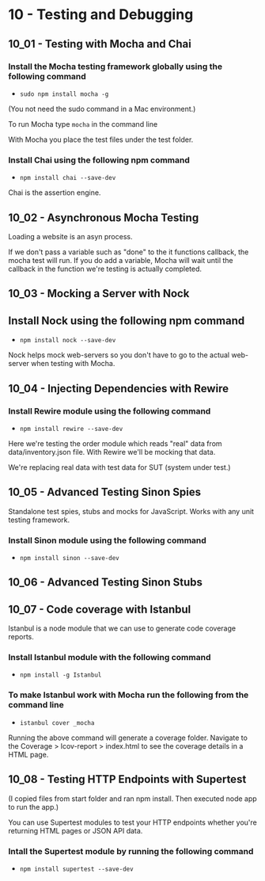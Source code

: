 10 - Testing and Debugging
===========================

10_01 - Testing with Mocha and Chai
------------------------------------

### Install the Mocha testing framework globally using the following command

* `sudo npm install mocha -g` 

(You not need the sudo command in a Mac environment.)

To run Mocha type `mocha` in the command line

With Mocha you place the test files under the test folder.  

### Install Chai using the following npm command

* `npm install chai --save-dev`

Chai is the assertion engine. 

10_02 - Asynchronous Mocha Testing
------------------------------------

Loading a website is an asyn process. 

If we don't pass a variable such as "done" to the it functions callback, the mocha
test will run. If you do add a variable, Mocha will wait until the callback in the 
function we're testing is actually completed. 

10_03 - Mocking a Server with Nock
------------------------------------

## Install Nock using the following npm command

* `npm install nock --save-dev`

Nock helps mock web-servers so you don't have to go to the actual web-server when testing
with Mocha.


10_04 - Injecting Dependencies with Rewire
-------------------------------------------

### Install Rewire module using the following command

* `npm install rewire --save-dev`

Here we're testing the order module which reads "real" data from data/inventory.json file. With Rewire
we'll be mocking that data. 

We're replacing real data with test data for SUT (system under test.)

10_05 - Advanced Testing Sinon Spies
------------------------------------

Standalone test spies, stubs and mocks for JavaScript. Works with any unit testing framework.

### Install Sinon module using the following command

* `npm install sinon --save-dev`


10_06 - Advanced Testing Sinon Stubs
------------------------------------


10_07 - Code coverage with Istanbul
------------------------------------

Istanbul is a node module that we can use to generate code coverage reports. 

### Install Istanbul module with the following command

* `npm install -g Istanbul`

### To make Istanbul work with Mocha run the following from the command line

* `istanbul cover _mocha`

Running the above command will generate a coverage folder. Navigate to the 
Coverage > lcov-report > index.html to see the coverage details in a HTML page. 


10_08 - Testing HTTP Endpoints with Supertest
---------------------------------------------
(I copied files from start folder and ran npm install. Then executed node app to run the app.)

You can use Supertest modules to test your HTTP endpoints whether you're returning HTML pages
or JSON API data.  

### Intall the Supertest module by running the following command

* `npm install supertest --save-dev`



